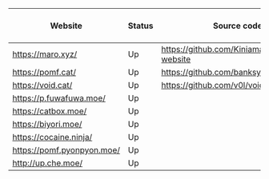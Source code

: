 | Website                    | Status | Source code                                   | Size limit (MiB) | JS-free? | Notes
|----------------------------|--------|-----------------------------------------------|------------------|----------|----------------------------------
| https://maro.xyz/          | Up     | https://github.com/Kiniamaro/maro.xyz-website |               50 | No       |
| https://pomf.cat/          | Up     | https://github.com/banksymate/Pomf            |               75 | No       |
| https://void.cat/          | Up     | https://github.com/v0l/void.cat               |             2048 | No       |
| https://p.fuwafuwa.moe/    | Up     |                                               |               50 | Yes      |
| https://catbox.moe/        | Up     |                                               |              200 | Yes      |
| https://biyori.moe/        | Up     |                                               |              100 | No       |
| https://cocaine.ninja/     | Up     |                                               |               32 | Yes      |
| https://pomf.pyonpyon.moe/ | Up     |                                               |               50 | No       |
| http://up.che.moe/         | Up     |                                               |               50 | No       |
